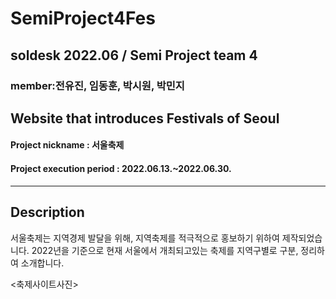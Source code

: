 # SemiProject4Fes
## soldesk 2022.06 / Semi Project team 4 
### member:전유진, 임동훈, 박시원, 박민지
## Website that introduces Festivals of Seoul

#### Project nickname : 서울축제
#### Project execution period : 2022.06.13.~2022.06.30.
-----------------------
## Description
서울축제는 지역경제 발달을 위해, 지역축제를 적극적으로 홍보하기 위하여 제작되었습니다.
2022년을 기준으로 현재 서울에서 개최되고있는 축제를 지역구별로 구분, 정리하여 소개합니다.

<축제사이트사진>

